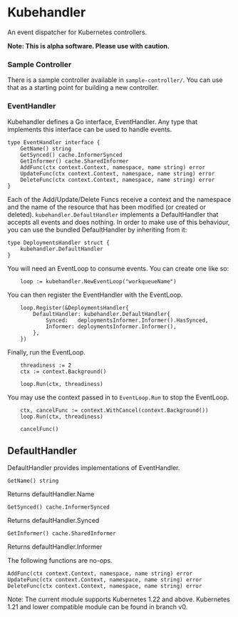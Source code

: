 # Kubehandler

An event dispatcher for Kubernetes controllers.

__Note: This is alpha software. Please use with caution.__

### Sample Controller

There is a sample controller available in `sample-controller/`. You can use
that as a starting point for building a new controller.

### EventHandler

Kubehandler defines a Go interface, EventHandler. Any type that implements this
interface can be used to handle events.

```
type EventHandler interface {
	GetName() string
	GetSynced() cache.InformerSynced
	GetInformer() cache.SharedInformer
	AddFunc(ctx context.Context, namespace, name string) error
	UpdateFunc(ctx context.Context, namespace, name string) error
	DeleteFunc(ctx context.Context, namespace, name string) error
}
```

Each of the Add/Update/Delete Funcs receive a context and the namespace and the name of the
resource that has been modified (or created or deleted).
`kubehandler.DefaultHandler` implements a DefaultHandler that accepts all
events and does nothing. In order to make use of this behaviour, you can use
the bundled DefaultHandler by inheriting from it:

```
type DeploymentsHandler struct {
	kubehandler.DefaultHandler
}
```

You will need an EventLoop to consume events. You can create one like so:

```
	loop := kubehandler.NewEventLoop("workqueueName")
```

You can then register the EventHandler with the EventLoop.

```
	loop.Register(&DeploymentsHandler{
		DefaultHandler: kubehandler.DefaultHandler{
			Synced:   deploymentsInformer.Informer().HasSynced,
			Informer: deploymentsInformer.Informer(),
		},
	})

```

Finally, run the EventLoop.


```
	threadiness := 2
	ctx := context.Background()

	loop.Run(ctx, threadiness)
```

You may use the context passed in to `EventLoop.Run` to stop the EventLoop.

```
	ctx, cancelFunc := context.WithCancel(context.Background())
	loop.Run(ctx, threadiness)

	cancelFunc()
```

## DefaultHandler
DefaultHandler provides implementations of EventHandler.

	GetName() string
Returns defaultHandler.Name

	GetSynced() cache.InformerSynced
Returns defaultHandler.Synced

	GetInformer() cache.SharedInformer
Returns defaultHandler.Informer

The following functions are no-ops.
```
AddFunc(ctx context.Context, namespace, name string) error
UpdateFunc(ctx context.Context, namespace, name string) error
DeleteFunc(ctx context.Context, namespace, name string) error
```

Note: The current module supports Kubernetes 1.22 and above.
Kubernetes 1.21 and lower compatible module can be found in branch v0.